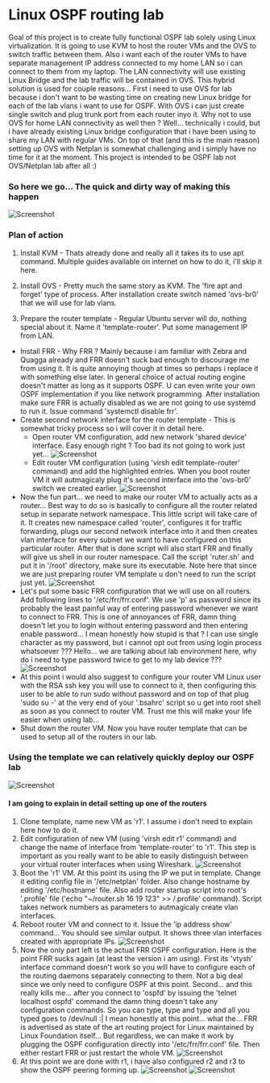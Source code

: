 # Linux OSPF routing lab

Goal of this project is to create fully functional OSPF lab solely using Linux virtualization. It is going to use KVM to host the router VMs and the OVS to switch traffic between them. Also i want each of the router VMs to have separate management IP address connected to my home LAN so i can connect to them from my laptop. The LAN connectivity will use existing Linux Bridge and the lab traffic will be contained in OVS. This hybrid solution is used for couple reasons... First i need to use OVS for lab because i don't want to be wasting time on creating new Linux bridge for each of the lab vlans i want to use for OSPF. With OVS i can just create single switch and plug trunk port from each router inyo it. Why not to use OVS for home LAN connectivity as well then ? Well... technically i could, but i have already existing Linux bridge configuration that i have been using to share my LAN with regular VMs. On top of that (and this is the main reason) setting up OVS with Netplan is somewhat challenging and i simply have no time for it at the moment. This project is intended to be OSPF lab not OVS/Netplan lab after all :)

### So here we go... The quick and dirty way of making this happen

![Screenshot](https://github.com/ccie18643/Linux-OSPF-lab/blob/main/pictures/linux_routing_lab.png)


### Plan of action

1. Install KVM - Thats already done and really all it takes its to use apt command. Multiple guides available on internet on how to do it, i'll skip it here.
2. Install OVS - Pretty much the same story as KVM. The 'fire apt and forget' type of process. After installation create switch named 'ovs-br0' that we will use for lab vlans.

3. Prepare the router template - Regular Ubuntu server will do, nothing special about it. Name it 'template-router'. Put some management IP from LAN.
 - Install FRR - Why FRR ? Mainly because i am familiar with Zebra and Quagga already and FRR doesn't suck bad enough to discourage me from using it. It is quite annoying though at times so perhaps i replace it with something else later. In general choice of actual routing engine doesn't matter as long as it supports OSPF. U can even write your own OSPF implementation if you like network programming. After installation make sure FRR is actually disabled as we are not going to use systemd to run it. Issue command 'systemctl disable frr'.
 - Create second network interface for the router template - This is somewhat tricky process so i will cover it in detail here.
   - Open router VM configuration, add new network 'shared device' interface. Easy enough right ? Too bad its not going to work just yet...
   ![Screenshot](https://github.com/ccie18643/Linux-OSPF-lab/blob/main/pictures/kvm_add_if.png)
   - Edit router VM configuration (using 'virsh edit template-router' command) and add the highlighted entries. When you boot router VM it will autmagicaly plug it's second interface into the 'ovs-br0' switch we created earlier.
   ![Screenshot](https://github.com/ccie18643/Linux-OSPF-lab/blob/main/pictures/kvm_mod_if.png)
 - Now the fun part... we need to make our router VM to actually acts as a router... Best way to do so is basically to configure all the router related setup in separate network namespace. This little script will take care of it. It creates new namespace called 'router', configures it for traffic forwarding, plugs our second network interface into it and then creates vlan interface for every subnet we want to have configured on this particular router. After that is done script will also start FRR and finally will give us shell in our router namespace. Call the script 'ruter.sh' and put it in '/root' directory, make sure its executable. Note here that since we are just preparing router VM template u don't need to run the script just yet.
  ![Screenshot](https://github.com/ccie18643/Linux-OSPF-lab/blob/main/pictures/router_script.png)
 - Let's put some basic FRR configuration that we will use on all routers. Add following lines to '/etc/frr/frr.conf'. We use 'p' as password since its probably the least painful way of entering password whenever we want to connect to FRR. This is one of annoyances of FRR, damn thing doesn't let you to login without entering password and then entering enable password... I mean honestly how stupid is that ? I can use single character as my password, but i cannot opt out from using login process whatsoever ??? Hello... we are talking about lab environment here, why do i need to type password twice to get to my lab device ???
  ![Screenshot](https://github.com/ccie18643/Linux-OSPF-lab/blob/main/pictures/frr_init_cfg.png)
 - At this point i would also suggest to configure your router VM Linux user with the RSA ssh key you will use to connect to it, then configuring this user to be able to run sudo without password and on top of that plug 'sudo su -' at the very end of your '.bsahrc' script so u get into root shell as soon as you connect to router VM. Trust me this will make your life easier when using lab...
 - Shut down the router VM. Now you have router template that can be used to setup all of the routers in our lab.

### Using the template we can relatively quickly deploy our OSPF lab 

![Screenshot](https://github.com/ccie18643/Linux-OSPF-lab/blob/main/pictures/linux_ospf_lab.png)

#### I am going to explain in detail setting up one of the routers

1. Clone template, name new VM as 'r1'. I assume i don't need to explain here how to do it.
2. Edit configuration of new VM (using 'virsh edit r1' command) and change the name of interface from 'template-router' to 'r1'. This step is important as you really want to be able to easily distinguish between your virtual router interfaces when using Wireshark.
![Screenshot](https://github.com/ccie18643/Linux-OSPF-lab/blob/main/pictures/r1_kvm_mod_if.png)
3. Boot the 'r1' VM. At this point its using the IP we put in template. Change it editing config file in '/etc/netplan' folder. Also change hostname by editing '/etc/hostname' file. Also add router startup script into root's '.profile' file ('echo "~/router.sh 16 19 123" >> /.profile' command). Script takes network numbers as parameters to autmagicaly create vlan interfaces.
4. Reboot router VM and connect to it. Issue the 'ip address show' command... You should see similar output. It shows three vlan interfaces created with appropriate IPs.
![Screenshot](https://github.com/ccie18643/Linux-OSPF-lab/blob/main/pictures/r1_second_boot.png)
5. Now the only part left is the actual FRR OSPF configuration. Here is the point FRR sucks again (at least the version i am using). First its 'vtysh' interface command doesn't work so you will have to configure each of the routing daemons separately connecting to them. Not a big deal since we only need to configure OSPF at this point. Second... and this really kills me... after you connect to 'ospfd' by issuing the 'telnet localhost ospfd' command the damn thing doesn't take any configuration commands. So you can type, type and type and all you typed goes to /dev/null :| I mean honestly at this point... what the... FRR is advertised as state of the art routing project for Linux maintained by Linux Foundation itself... But regardless, we can make it work by plugging the OSPF configuration directly into '/etc/frr/frr.conf' file. Then either restart FRR or just restart the whole VM.
![Screenshot](https://github.com/ccie18643/Linux-OSPF-lab/blob/main/pictures/r1_ospf_cfg.png)
6. At this point we are done with r1, i have also configured r2 and r3 to show the OSPF peering forming up.
![Screenshot](https://github.com/ccie18643/Linux-OSPF-lab/blob/main/pictures/r1_ospf_nei.png)
![Screenshot](https://github.com/ccie18643/Linux-OSPF-lab/blob/main/pictures/r1_ospf_nei_pcap.png)


